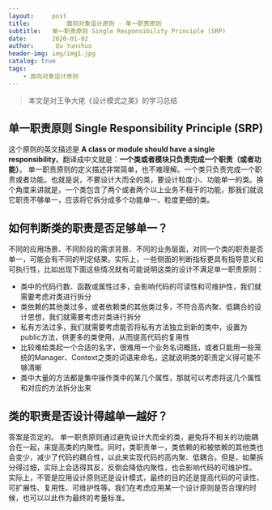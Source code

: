 ```yaml
---
layout:     post
title:			面向对象设计原则 - 单一职责原则
subtitle:   单一职责原则 Single Responsibility Principle (SRP)
date:       2020-01-02
author:      Qu Yunshuo
header-img: img/img1.jpg
catalog: true
tags:
    - 面向对象设计原则
---
```


>本文是对王争大佬《设计模式之美》的学习总结

## 单一职责原则 Single Responsibility Principle (SRP)

这个原则的英文描述是 **A class or module should have a single responsibility**。翻译成中文就是：**一个类或者模块只负责完成一个职责（或者功能）**。
单一职责原则的定义描述非常简单，也不难理解。一个类只负责完成一个职责或者功能。也就是说，不要设计大而全的类，要设计粒度小、功能单一的类。换个角度来讲就是，一个类包含了两个或者两个以上业务不相干的功能，那我们就说它职责不够单一，应该将它拆分成多个功能单一、粒度更细的类。

## 如何判断类的职责是否足够单一？

不同的应用场景、不同阶段的需求背景、不同的业务层面，对同一个类的职责是否单一，可能会有不同的判定结果。实际上，一些侧面的判断指标更具有指导意义和可执行性，比如出现下面这些情况就有可能说明这类的设计不满足单一职责原则：

* 类中的代码行数、函数或属性过多，会影响代码的可读性和可维护性，我们就需要考虑对类进行拆分
* 类依赖的其他类过多，或者依赖类的其他类过多，不符合高内聚、低耦合的设计思想，我们就需要考虑对类进行拆分
* 私有方法过多，我们就需要考虑能否将私有方法独立到新的类中，设置为public方法，供更多的类使用，从而提高代码的复用性
* 比较难给类起一个合适的名字，很难用一个业务名词概括，或者只能用一些笼统的Manager、Context之类的词语来命名，这就说明类的职责定义得可能不够清晰
* 类中大量的方法都是集中操作类中的某几个属性，那就可以考虑将这几个属性和对应的方法拆分出来

## 类的职责是否设计得越单一越好？

答案是否定的。
单一职责原则通过避免设计大而全的类，避免将不相关的功能耦合在一起，来提高类的内聚性。同时，类职责单一，类依赖的和被依赖的其他类也会变少，减少了代码的耦合性，以此来实现代码的高内聚、低耦合。但是，如果拆分得过细，实际上会适得其反，反倒会降低内聚性，也会影响代码的可维护性。
实际上，不管是应用设计原则还是设计模式，最终的目的还是提高代码的可读性、可扩展性、复用性、可维护性等。我们在考虑应用某一个设计原则是否合理的时候，也可以以此作为最终的考量标准。